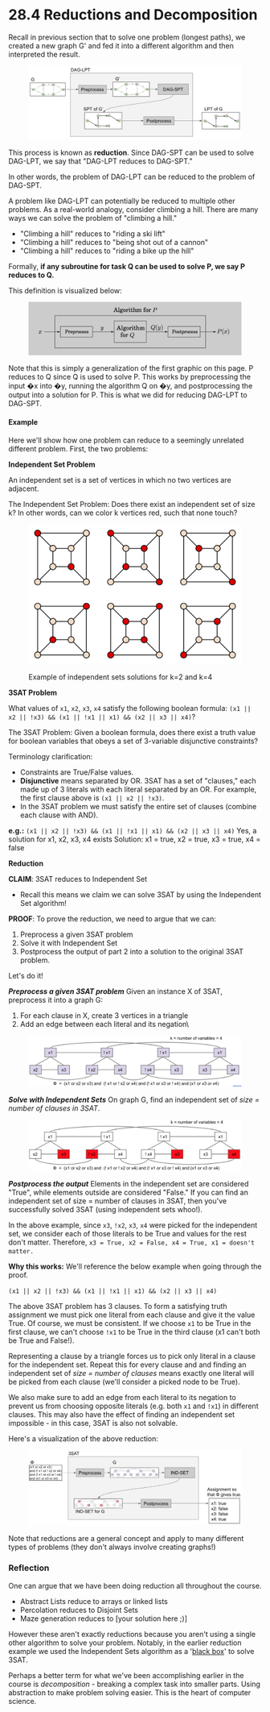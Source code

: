 # 28.4 Reductions and Decomposition

Recall in previous section that to solve one problem (longest paths), we created a new graph G' and fed it into a different algorithm and then interpreted the result.

<figure><img src="../.gitbook/assets/image (103).png" alt=""><figcaption></figcaption></figure>

This process is known as **reduction**. Since DAG-SPT can be used to solve DAG-LPT, we say that "DAG-LPT reduces to DAG-SPT."

In other words, the problem of DAG-LPT can be reduced to the problem of DAG-SPT.

A problem like DAG-LPT can potentially be reduced to multiple other problems. As a real-world analogy, consider climbing a hill. There are many ways we can solve the problem of "climbing a hill."

* "Climbing a hill" reduces to "riding a ski lift"
* "Climbing a hill" reduces to "being shot out of a cannon"
* "Climbing a hill" reduces to "riding a bike up the hill"

Formally, **if any subroutine for task Q can be used to solve P, we say P reduces to Q.**

This definition is visualized below:

<figure><img src="../.gitbook/assets/image (119).png" alt=""><figcaption></figcaption></figure>

Note that this is simply a generalization of the first graphic on this page. P reduces to Q since Q is used to solve P. This works by preprocessing the input �x into �y, running the algorithm Q on �y, and postprocessing the output into a solution for P. This is what we did for reducing DAG-LPT to DAG-SPT.

#### Example <a href="#example" id="example"></a>

Here we'll show how one problem can reduce to a seemingly unrelated different problem. First, the two problems:

**Independent Set Problem**

An independent set is a set of vertices in which no two vertices are adjacent.

The Independent Set Problem: Does there exist an independent set of size k? In other words, can we color k vertices red, such that none touch?

<figure><img src="../.gitbook/assets/image (16).png" alt=""><figcaption><p>Example of independent sets solutions for k=2 and k=4</p></figcaption></figure>

**3SAT Problem**

What values of `x1`, `x2`, `x3`, `x4` satisfy the following boolean formula: `(x1 || x2 || !x3) && (x1 || !x1 || x1) && (x2 || x3 || x4)`?

The 3SAT Problem: Given a boolean formula, does there exist a truth value for boolean variables that obeys a set of 3-variable disjunctive constraints?

Terminology clarification:

* Constraints are True/False values.
* **Disjunctive** means separated by OR. 3SAT has a set of "clauses," each made up of 3 literals with each literal separated by an OR. For example, the first clause above is `(x1 || x2 || !x3)`.
* In the 3SAT problem we must satisfy the entire set of clauses (combine each clause with AND).

**e.g.:** `(x1 || x2 || !x3) && (x1 || !x1 || x1) && (x2 || x3 || x4)`       Yes, a solution for x1, x2, x3, x4 exists       Solution: x1 = true, x2 = true, x3 = true, x4 = false

**Reduction**

**CLAIM**: 3SAT reduces to Independent Set

* Recall this means we claim we can solve 3SAT by using the Independent Set algorithm!

**PROOF**: To prove the reduction, we need to argue that we can:

1. Preprocess a given 3SAT problem
2. Solve it with Independent Set
3. Postprocess the output of part 2 into a solution to the original 3SAT problem.

Let's do it!

_**Preprocess a given 3SAT problem**_ Given an instance X of 3SAT, preprocess it into a graph G:

1. For each clause in X, create 3 vertices in a triangle
2. Add an edge between each literal and its negation\


<figure><img src="../.gitbook/assets/image (27).png" alt=""><figcaption></figcaption></figure>

_**Solve with Independent Sets**_ On graph G, find an independent set of _size = number of clauses in 3SAT_.

<figure><img src="../.gitbook/assets/image (114).png" alt=""><figcaption></figcaption></figure>

_**Postprocess the output**_ Elements in the independent set are considered "True", while elements outside are considered "False." If you can find an independent set of size = number of clauses in 3SAT, then you've successfully solved 3SAT (using independent sets whoo!).

In the above example, since `x3`, `!x2`, `x3`, `x4` were picked for the independent set, we consider each of those literals to be True and values for the rest don't matter. Therefore, `x3 = True, x2 = False, x4 = True, x1 = doesn't matter.`

**Why this works:** We'll reference the below example when going through the proof.

`(x1 || x2 || !x3) && (x1 || !x1 || x1) && (x2 || x3 || x4)`

The above 3SAT problem has 3 clauses. To form a satisfying truth assignment we must pick one literal from each clause and give it the value True. Of course, we must be consistent. If we choose `x1` to be True in the first clause, we can't choose `!x1` to be True in the third clause (x1 can't both be True and False!).

Representing a clause by a triangle forces us to pick only literal in a clause for the independent set. Repeat this for every clause and and finding an independent set of _size = number of clauses_ means exactly one literal will be picked from each clause (we'll consider a picked node to be True).

We also make sure to add an edge from each literal to its negation to prevent us from choosing opposite literals (e.g. both `x1` and `!x1`) in different clauses. This may also have the effect of finding an independent set impossible - in this case, 3SAT is also not solvable.

Here's a visualization of the above reduction:

<figure><img src="../.gitbook/assets/image (124).png" alt=""><figcaption></figcaption></figure>

Note that reductions are a general concept and apply to many different types of problems (they don't always involve creating graphs!)

### Reflection <a href="#reflection" id="reflection"></a>

One can argue that we have been doing reduction all throughout the course.

* Abstract Lists reduce to arrays or linked lists
* Percolation reduces to Disjoint Sets
* Maze generation reduces to \[your solution here ;)]

However these aren't exactly reductions because you aren't using a single other algorithm to solve your problem. Notably, in the earlier reduction example we used the Independent Sets algorithm as a '[black box](https://en.wikipedia.org/wiki/Black_box)' to solve 3SAT.

Perhaps a better term for what we've been accomplishing earlier in the course is _decomposition_ - breaking a complex task into smaller parts. Using abstraction to make problem solving easier. This is the heart of computer science.
